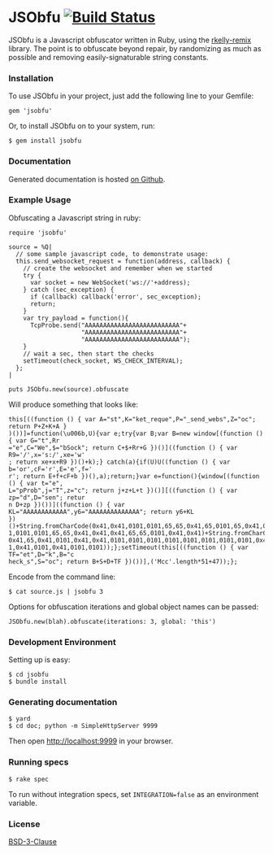 JSObfu [![Build Status](https://travis-ci.org/rapid7/jsobfu.svg?branch=master)](https://travis-ci.org/rapid7/jsobfu)
==
JSObfu is a Javascript obfuscator written in Ruby, using the [rkelly-remix](http://rubygems.org/gems/rkelly-remix) library. The point is to obfuscate beyond repair, by randomizing as much as possible and removing easily-signaturable string constants.

### Installation

To use JSObfu in your project, just add the following line to your Gemfile:

    gem 'jsobfu'

Or, to install JSObfu on to your system, run:

    $ gem install jsobfu

### Documentation

Generated documentation is hosted [on Github](http://rapid7.github.io/jsobfu/doc/).

### Example Usage

Obfuscating a Javascript string in ruby:

    require 'jsobfu'

    source = %Q|
      // some sample javascript code, to demonstrate usage:
      this.send_websocket_request = function(address, callback) {
        // create the websocket and remember when we started
        try {
          var socket = new WebSocket('ws://'+address);
        } catch (sec_exception) {
          if (callback) callback('error', sec_exception);
          return;
        }
        var try_payload = function(){
          TcpProbe.send("AAAAAAAAAAAAAAAAAAAAAAAAAA"+
                        "AAAAAAAAAAAAAAAAAAAAAAAAAA"+
                        "AAAAAAAAAAAAAAAAAAAAAAAAAA");
        }
        // wait a sec, then start the checks
        setTimeout(check_socket, WS_CHECK_INTERVAL);
      };
    |

    puts JSObfu.new(source).obfuscate

Will produce something that looks like:

    this[((function () { var A="st",K="ket_reque",P="_send_webs",Z="oc"; return P+Z+K+A }
    )())]=function(\u006b,U){var e;try{var B;var B=new window[(function () { var G="t",Rr
    ="e",C="We",$="bSock"; return C+$+Rr+G })()]((function () { var R9='/',x='s:/',xe='w'
    ; return xe+x+R9 })()+k);} catch(a){if(U)U((function () { var b='or',cF='r',E='e',f='
    r'; return E+f+cF+b })(),a);return;}var e=function(){window[(function () { var t="e",
    L="pProb",j="T",z="c"; return j+z+L+t })()][((function () { var zp="d",D="sen"; retur
    n D+zp })())]((function () { var KL="AAAAAAAAAAAA",y6="AAAAAAAAAAAAAA"; return y6+KL
    })()+String.fromCharCode(0x41,0x41,0101,0101,65,65,0x41,65,0101,65,0x41,0101,0x41,010
    1,0101,0101,65,65,0x41,0x41,0x41,65,65,0101,0x41,0x41)+String.fromCharCode(0x41,0x41,
    0x41,65,0x41,0101,0x41,0x41,0101,0101,0101,0101,0101,0101,0101,0101,0x41,65,65,65,010
    1,0x41,0101,0x41,0101,0101));};setTimeout(this[((function () { var TF="et",D="k",B="c
    heck_s",S="oc"; return B+S+D+TF })())],('Mcc'.length*51+47));};


Encode from the command line:

    $ cat source.js | jsobfu 3

Options for obfuscation iterations and global object names can be passed:

    JSObfu.new(blah).obfuscate(iterations: 3, global: 'this')

### Development Environment

Setting up is easy:

    $ cd jsobfu
    $ bundle install

### Generating documentation

    $ yard
    $ cd doc; python -m SimpleHttpServer 9999

Then open [http://localhost:9999](http://localhost:9999) in your browser.

### Running specs

    $ rake spec

To run without integration specs, set `INTEGRATION=false` as an environment variable.

### License

[BSD-3-Clause](http://opensource.org/licenses/BSD-3-Clause)
